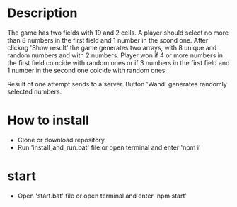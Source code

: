 # Description
The game has two fields with 19 and 2 cells.
A player should select no more than 8 numbers in the first field and 1 number in the scond one.
After clickng 'Show result' the game generates two arrays, with 8 unique and random numbers and with 2 numbers.
Player won if 4 or more numbers in the first field coincide with random ones or if 3 numbers in the first field and 1 number in the second one coicide with random ones.

Result of one attempt sends to a server. 
Button 'Wand' generates randomly selected numbers. 

# How to install
- Clone or download repository
- Run 'install_and_run.bat' file or open terminal and enter 'npm i'

# start
- Open 'start.bat' file or open terminal and enter 'npm start'